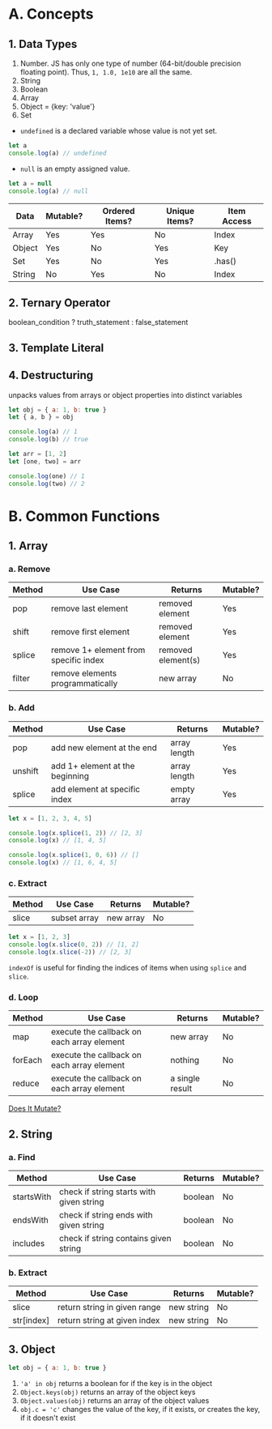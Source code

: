# A. Concepts

## 1. Data Types

1. Number. JS has only one type of number (64-bit/double precision floating point). Thus, `1, 1.0, 1e10` are all the same.
2. String
3. Boolean
4. Array
5. Object = {key: 'value'}
6. Set

- `undefined` is a declared variable whose value is not yet set.

```javascript
let a
console.log(a) // undefined
```

- `null` is an empty assigned value.

```javascript
let a = null
console.log(a) // null
```

| Data   | Mutable? | Ordered Items? | Unique Items? | Item Access |
| ------ | -------- | -------------- | ------------- | ----------- |
| Array  | Yes      | Yes            | No            | Index       |
| Object | Yes      | No             | Yes           | Key         |
| Set    | Yes      | No             | Yes           | .has()      |
| String | No       | Yes            | No            | Index       |

## 2. Ternary Operator

boolean_condition ? truth_statement : false_statement

## 3. Template Literal

## 4. Destructuring

unpacks values from arrays or object properties into distinct variables

```javascript
let obj = { a: 1, b: true }
let { a, b } = obj

console.log(a) // 1
console.log(b) // true
```

```javascript
let arr = [1, 2]
let [one, two] = arr

console.log(one) // 1
console.log(two) // 2
```

# B. Common Functions

## 1. Array

### a. Remove

| Method | Use Case                              | Returns            | Mutable? |
| ------ | ------------------------------------- | ------------------ | -------- |
| pop    | remove last element                   | removed element    | Yes      |
| shift  | remove first element                  | removed element    | Yes      |
| splice | remove 1+ element from specific index | removed element(s) | Yes      |
| filter | remove elements programmatically      | new array          | No       |

### b. Add

| Method  | Use Case                        | Returns      | Mutable? |
| ------- | ------------------------------- | ------------ | -------- |
| pop     | add new element at the end      | array length | Yes      |
| unshift | add 1+ element at the beginning | array length | Yes      |
| splice  | add element at specific index   | empty array  | Yes      |

```javascript
let x = [1, 2, 3, 4, 5]

console.log(x.splice(1, 2)) // [2, 3]
console.log(x) // [1, 4, 5]

console.log(x.splice(1, 0, 6)) // []
console.log(x) // [1, 6, 4, 5]
```

### c. Extract

| Method | Use Case     | Returns   | Mutable? |
|--------|--------------|-----------|----------|
| slice  | subset array | new array | No       |

```javascript
let x = [1, 2, 3]
console.log(x.slice(0, 2)) // [1, 2]
console.log(x.slice(-2)) // [2, 3]
```

`indexOf` is useful for finding the indices of items when using `splice` and `slice`.

### d. Loop

| Method  | Use Case                                   | Returns         | Mutable? |
| ------- | ------------------------------------------ | --------------- | -------- |
| map     | execute the callback on each array element | new array       | No       |
| forEach | execute the callback on each array element | nothing         | No       |
| reduce  | execute the callback on each array element | a single result | No       |

[Does It Mutate?](https://doesitmutate.xyz/)

## 2. String

### a. Find

| Method     | Use Case                                 | Returns | Mutable? |
| ---------- | ---------------------------------------- | ------- | -------- |
| startsWith | check if string starts with given string | boolean | No       |
| endsWith   | check if string ends with given string   | boolean | No       |
| includes   | check if string contains given string    | boolean | No       |

### b. Extract

| Method     | Use Case                     | Returns    | Mutable? |
| ---------- | ---------------------------- | ---------- | -------- |
| slice      | return string in given range | new string | No       |
| str[index] | return string at given index | new string | No       |

## 3. Object

```javascript
let obj = { a: 1, b: true }
```

1. `'a' in obj` returns a boolean for if the key is in the object
2. `Object.keys(obj)` returns an array of the object keys
3. `Object.values(obj)` returns an array of the object values
4. `obj.c = 'c'` changes the value of the key, if it exists, or creates the key, if it doesn't exist
